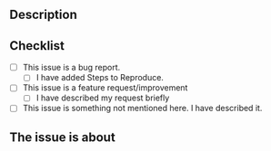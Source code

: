 ## Description
<!-- Describe your issue here below this line. Please be as descriptive as possible -->

## Checklist
<!--
  Mark the options that are relevant to issues with "x"
  Just add an "x" inside the brackets [].

  Example:
    Before: - [ ] ...
    After:  - [x] ...
-->

- [ ] This issue is a bug report.
  - [ ] I have added Steps to Reproduce.

- [ ] This issue is a feature request/improvement
  - [ ] I have described my request briefly

- [ ] This issue is something not mentioned here. I have described it.

## The issue is about
<!-- Whats the issue's related to? Choose from:
  - Support server
  - The bot itself
  - Documentation
  - Others (Please describe)

Add text here after the arrow -->




